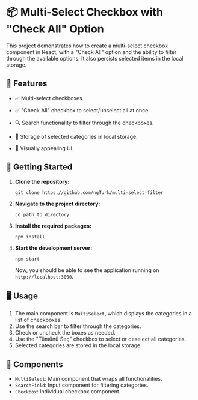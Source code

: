 # 📦 Multi-Select Checkbox with "Check All" Option

This project demonstrates how to create a multi-select checkbox component in React, with a "Check All" option and the ability to filter through the available options. It also persists selected items in the local storage.

## 🌟 Features

- ✅ Multi-select checkboxes.

- ✅ "Check All" checkbox to select/unselect all at once.

- 🔍 Search functionality to filter through the checkboxes.

- 💾 Storage of selected categories in local storage.

- 🎨 Visually appealing UI.

## 🚀 Getting Started

1.  **Clone the repository:**

    `git clone https://github.com/ngTurk/multi-select-filter`

2.  **Navigate to the project directory:**

    `cd path_to_directory`

3.  **Install the required packages:**

    `npm install`

4.  **Start the development server:**

    `npm start`

    Now, you should be able to see the application running on `http://localhost:3000`.

## 🖥️ Usage

1.  The main component is `MultiSelect`, which displays the categories in a list of checkboxes.
2.  Use the search bar to filter through the categories.
3.  Check or uncheck the boxes as needed.
4.  Use the "Tümünü Seç" checkbox to select or deselect all categories.
5.  Selected categories are stored in the local storage.

## 📂 Components

- `MultiSelect`: Main component that wraps all functionalities.
- `SearchField`: Input component for filtering categories.
- `Checkbox`: Individual checkbox component.
